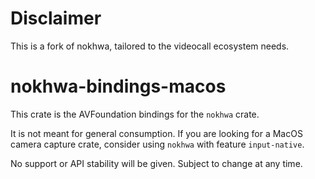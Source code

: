 # Disclaimer
This is a fork of nokhwa, tailored to the videocall ecosystem needs.


# nokhwa-bindings-macos
This crate is the AVFoundation bindings for the `nokhwa` crate.

It is not meant for general consumption. If you are looking for a MacOS camera capture crate, consider using `nokhwa` with feature `input-native`.

No support or API stability will be given. Subject to change at any time.
